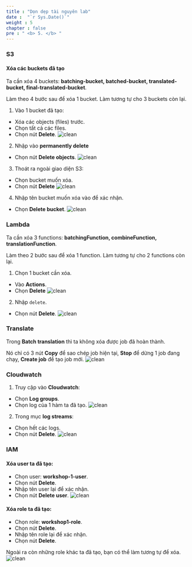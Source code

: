 ```yaml
---
title : "Dọn dẹp tài nguyên lab"
date :  "`r Sys.Date()`" 
weight : 5 
chapter : false
pre : " <b> 5. </b> "
---
```


### S3
#### **Xóa các buckets đã tạo**
Ta cần xóa 4 buckets: **batching-bucket, batched-bucket, translated-bucket, final-translated-bucket**.

Làm theo 4 bước sau để xóa 1 bucket. Làm tương tự cho 3 buckets còn lại. 
1. Vào 1 bucket đã tạo:
  + Xóa các objects (files) trước.
  + Chọn tất cả các files.
  + Chọn nút **Delete**.
![clean](/images/5.fwd/001-cleanup.png)
2. Nhập vào **permanently delete**
  + Chọn nút **Delete objects**.
![clean](/images/5.fwd/002-cleanup.png)
3. Thoát ra ngoài giao diện S3:
  + Chọn bucket muốn xóa.
  + Chọn nút **Delete**
![clean](/images/5.fwd/003-cleanup.png)
4. Nhập tên bucket muốn xóa vào để xác nhận.
  + Chọn **Delete bucket**.
![clean](/images/5.fwd/004-cleanup.png)
### Lambda
Ta cần xóa 3 functions: **batchingFunction, combineFunction, translationFunction**.

Làm theo 2 bước sau để xóa 1 function. Làm tương tự cho 2 functions còn lại. 
1. Chọn 1 bucket cần xóa.
  + Vào **Actions**.
  + Chọn **Delete**
![clean](/images/5.fwd/005-cleanup.png)

2. Nhập ```delete```.
  + Chọn nút **Delete**.
![clean](/images/5.fwd/011-cleanup.png)
### Translate
Trong **Batch translation** thì ta không xóa được job đã hoàn thành.

Nó chỉ có 3 nút **Copy** để sao chép job hiện tại, **Stop** để dừng 1 job đang chạy, **Create job** để tạo job mới.
![clean](/images/5.fwd/006-cleanup.png)

### Cloudwatch
1. Truy cập vào **Cloudwatch**:
  + Chọn **Log groups**.
  + Chọn log của 1 hàm ta đã tạo.
![clean](/images/5.fwd/007-cleanup.png)
2. Trong mục **log streams**:
  + Chọn hết các logs.
  + Chọn nút **Delete**.
![clean](/images/5.fwd/008-cleanup.png)

### IAM
#### Xóa user ta đã tạo:
  + Chọn user: **workshop-1-user**.
  + Chọn nút **Delete**.
  + Nhập tên user lại để xác nhận.
  + Chọn nút **Delete user**.
![clean](/images/5.fwd/009-cleanup.png)
#### Xóa role ta đã tạo:
  + Chọn role: **workshop1-role**.
  + Chọn nút **Delete**.
  + Nhập tên role lại để xác nhận.
  + Chọn nút **Delete**.
  
Ngoài ra còn những role khác ta đã tạo, bạn có thể làm tương tự để xóa.
![clean](/images/5.fwd/010-cleanup.png)